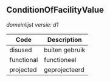 ## ConditionOfFacilityValue

*domeinlijst versie: d1* 

 |Code |Description	|
|	---	|	---	|
| disused | buiten gebruik |
| functional | functioneel |
| projected | geprojecteerd |
